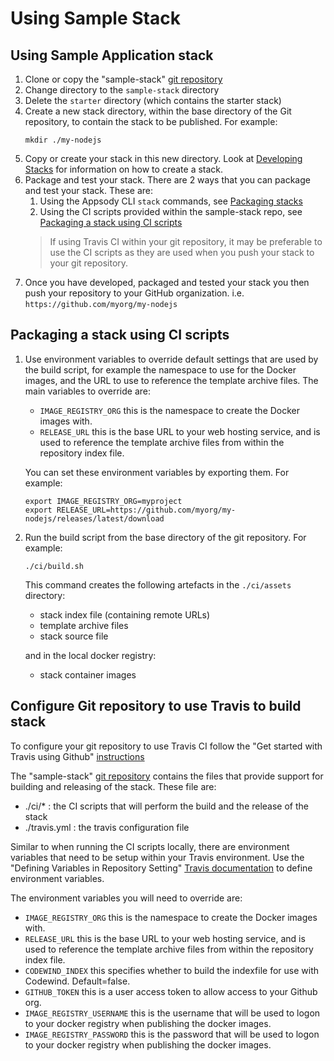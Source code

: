 # Using Sample Stack

## Using Sample Application stack

1. Clone or copy the "sample-stack" [git repository](https://github.com/application-stacks/sample-stack) 
1. Change directory to the `sample-stack` directory
1. Delete the `starter` directory (which contains the starter stack)
1. Create a new stack directory, within the base directory of the Git repository, to contain the stack to be published. For example:
    ```
    mkdir ./my-nodejs
    ```
1. Copy or create your stack in this new directory. Look at [Developing Stacks](https://appsody.dev/docs/stacks/develop) for information on how to create a stack. 
1. Package and test your stack. There are 2 ways that you can package and test your stack. These are:
    1. Using the Appsody CLI `stack` commands, see [Packaging stacks](https://appsody.dev/docs/stacks/package)
    1. Using the CI scripts provided within the sample-stack repo, see [Packaging a stack using CI scripts](#Packaging-a-stack-using-CI-scripts)
    > If using Travis CI within your git repository, it may be preferable to use the CI scripts as they are used when you push your stack to your git repository.
1. Once you have developed, packaged and tested your stack you then push your repository to your GitHub organization. i.e. `https://github.com/myorg/my-nodejs`

## Packaging a stack using CI scripts

1. Use environment variables to override default settings that are used by the build script, for example the namespace to use for the Docker images, and the URL to use to reference the template archive files. The main variables to override are:

   - `IMAGE_REGISTRY_ORG` this is the namespace to create the Docker images with.
   - `RELEASE_URL` this is the base URL to your web hosting service, and is used to reference the template archive files from within the repository index file.

   You can set these environment variables by exporting them. For example:

    ```
    export IMAGE_REGISTRY_ORG=myproject
    export RELEASE_URL=https://github.com/myorg/my-nodejs/releases/latest/download
    ```
1. Run the build script from the base directory of the git repository. For example:
    ```
    ./ci/build.sh
    ```
    This command creates the following artefacts in the `./ci/assets` directory: 
    * stack index file (containing remote URLs)
    * template archive files
    * stack source file

    and in the local docker registry:
    * stack container images

## Configure Git repository to use Travis to build stack

To configure your git repository to use Travis CI follow the "Get started with Travis using Github" [instructions](https://docs.travis-ci.com/user/tutorial/#to-get-started-with-travis-ci-using-github)

The "sample-stack" [git repository](https://github.com/application-stacks/sample-stack) contains the files that provide support for building and releasing of the stack. These file are:

* ./ci/* : the CI scripts that will perform the build and the release of the stack 
* ./travis.yml : the travis configuration file

Similar to when running the CI scripts locally, there are environment variables that need to be setup within your Travis environment. Use the "Defining Variables in Repository Setting" [Travis documentation](https://docs.travis-ci.com/user/environment-variables/#defining-variables-in-repository-settings) to define environment variables.

The environment variables you will need to override are:

   - `IMAGE_REGISTRY_ORG` this is the namespace to create the Docker images with.
   - `RELEASE_URL` this is the base URL to your web hosting service, and is used to reference the template archive files from within the repository index file.
   - `CODEWIND_INDEX` this specifies whether to build the indexfile for use with Codewind. Default=false.
   - `GITHUB_TOKEN` this is a user access token to allow access to your Github org.
   - `IMAGE_REGISTRY_USERNAME` this is the username that will be used to logon to your docker registry when publishing the docker images.
   - `IMAGE_REGISTRY_PASSWORD` this is the password that will be used to logon to your docker registry when publishing the docker images.

